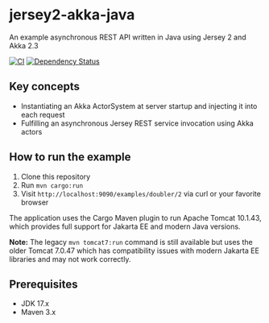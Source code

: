 jersey2-akka-java
=================

An example asynchronous REST API written in Java using Jersey 2 and Akka 2.3

[![CI](https://github.com/pofallon/jersey2-akka-java/workflows/CI/badge.svg)](https://github.com/pofallon/jersey2-akka-java/actions/workflows/ci.yml)
[![Dependency Status](https://www.versioneye.com/user/projects/54bacfb5879d51106e000153/badge.svg?style=flat)](https://www.versioneye.com/user/projects/54bacfb5879d51106e000153)

Key concepts
------------
* Instantiating an Akka ActorSystem at server startup and injecting it into each request
* Fulfilling an asynchronous Jersey REST service invocation using Akka actors

How to run the example
----------------------
1. Clone this repository
2. Run `mvn cargo:run`
3. Visit `http://localhost:9090/examples/doubler/2` via curl or your favorite browser

The application uses the Cargo Maven plugin to run Apache Tomcat 10.1.43, which provides full support for Jakarta EE and modern Java versions.

**Note:** The legacy `mvn tomcat7:run` command is still available but uses the older Tomcat 7.0.47 which has compatibility issues with modern Jakarta EE libraries and may not work correctly.

Prerequisites
-------------
* JDK 17.x
* Maven 3.x
